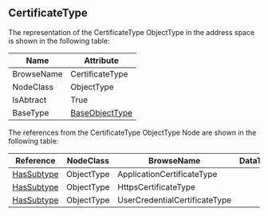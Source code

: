 <!-- objecttype -->
## CertificateType
The representation of the CertificateType ObjectType in the address space is shown in the following table:  

|Name|Attribute|
|---|---|
|BrowseName|CertificateType|
|NodeClass|ObjectType|
|IsAbtract|True|
|BaseType|[BaseObjectType](../../../Part5/ObjectTypes/BaseObjectType/readme.md)|

The references from the CertificateType ObjectType Node are shown in the following table:  

|Reference|NodeClass|BrowseName|DataType|TypeDefinition|ModellingRule|
|---|---|---|---|---|---|
|[HasSubtype](../../../Part3/ReferenceTypes/HasSubtype/readme.md)|ObjectType|ApplicationCertificateType||||
|[HasSubtype](../../../Part3/ReferenceTypes/HasSubtype/readme.md)|ObjectType|HttpsCertificateType||||
|[HasSubtype](../../../Part3/ReferenceTypes/HasSubtype/readme.md)|ObjectType|UserCredentialCertificateType||||

